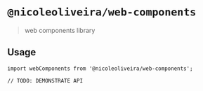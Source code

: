 # `@nicoleoliveira/web-components`

> web components library

## Usage

```
import webComponents from '@nicoleoliveira/web-components';

// TODO: DEMONSTRATE API
```
